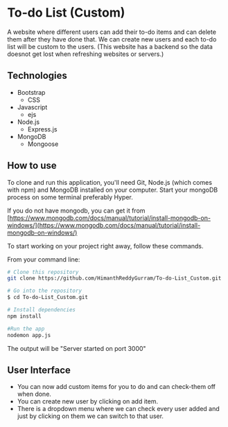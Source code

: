 # To-do List (Custom)
A website where different users can add their to-do items and can delete them after they have done that.
We can create new users and each to-do list will be custom to the users.
(This website has a backend so the data doesnot get lost when refreshing websites or servers.)

## Technologies
* Bootstrap
  - CSS
* Javascript
  - ejs
* Node.js
  - Express.js
* MongoDB
  - Mongoose

## How to use
To clone and run this application, you'll need Git, Node.js (which comes with npm) and MongoDB installed on your computer. 
Start your mongoDB process on some terminal preferably Hyper.

If you do not have mongodb, you can get it from [https://www.mongodb.com/docs/manual/tutorial/install-mongodb-on-windows/](https://www.mongodb.com/docs/manual/tutorial/install-mongodb-on-windows/)

To start working on your project right away, follow these commands.

From your command line:
```bash
# Clone this repository
git clone https://github.com/HimanthReddyGurram/To-do-List_Custom.git

# Go into the repository
$ cd To-do-List_Custom.git

# Install dependencies
npm install

#Run the app
nodemon app.js
```
The output will be "Server started on port 3000"

## User Interface
* You can now add custom items for you to do and can check-them off when done.
* You can create new user by clicking on add item.
* There is a dropdown menu where we can check every user added and just by clicking on them we can switch to that user.
